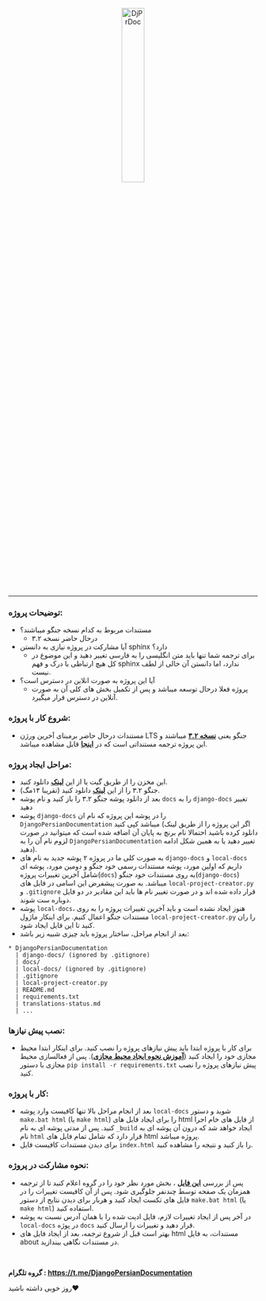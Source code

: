 
<p align="center">
  <img src="https://i.ibb.co/bbhqvJf/image.jpg" alt="DjPrDoc" width="30%">
  <hr>
</p>


### توضیحات پروژه:
- مستندات مربوط به کدام نسخه جنگو میباشند؟
    - درحال حاضر نسخه ۳.۲
- آیا مشارکت در پروژه نیازی به دانستن sphinx دارد؟
    - برای ترجمه شما تنها باید متن انگلیسی را به فارسی تغییر دهید و این موضوع در کل هیچ ارتباطی با درک و فهم sphinx ندارد، اما دانستن آن خالی از لطف نیست.
- آیا این پروژه به صورت انلاین در دسترس است؟
    - پروژه فعلا درحال توسعه میباشد و پس از تکمیل بخش های کلی آن به صورت آنلاین در دسترس قرار میگیرد.

### شروع کار با پروژه:

  - مستندات درحال حاضر برمبنای آخرین ورژن LTS جنگو یعنی **[نسخه ۳.۲](https://github.com/django/django/tree/stable/3.2.x)** میباشند و این پروژه ترجمه مستنداتی است 
که در **[اینجا](https://docs.djangoproject.com/en/3.2/)** قابل مشاهده میباشد.

 ### مراحل ایجاد پروژه:
- این مخزن را از طریق گیت یا از این **[لینک](https://github.com/ftg-iran/DjangoPersianDocumentation/archive/refs/heads/main.zip)** دانلود کنید.
- جنگو ۳.۲ را از این **[لینک](https://github.com/django/django/archive/refs/heads/stable/3.2.x.zip)** دانلود کنید (تقریبا ۱۴مگ).
- بعد از دانلود پوشه جنگو ۳.۲ را باز کنید و نام پوشه ‍‍‍‍‍‍‍`docs` را به `django-docs` تغییر دهید
- پوشه `django-docs` را در پوشه این پروژه که نام ان ‍‍‍‍`DjangoPersianDocumentation` میباشد کپی کنید (اگر این پروژه را از طریق لینک دانلود کرده باشید احتمالا نام برنچ به پایان آن اضافه شده است که میتوانید در صورت لزوم نام آن را به ‍‍`DjangoPersianDocumentation` تغییر دهید یا به همین شکل ادامه دهید).
- به صورت کلی ما در پروژه ۲ پوشه جدید به نام های `django-docs` و `local-docs` داریم که اولین مورد، پوشه مستندات رسمی خود جنگو و دومین مورد، پوشه ای شامل آخرین تغییرات پروژه(‍‍`docs`) به روی مستندات خود جنگو(‍`django-docs`) میباشد. به صورت پیشفرض این اسامی در فایل های `local-project-creator.py` و `.gitignore` قرار داده شده اند و در صورت تغییر نام ها باید این مقادیر در دو فایل دوباره ست شوند.
- پوشه `local-docs`، هنوز ایجاد نشده است و باید آخرین تغییرات پروژه را به روی مستندات جنگو اعمال کنیم. برای اینکار ماژول `local-project-creator.py` را ران کنید تا این فایل ایجاد شود.
- بعد از انجام مراحل، ساختار پروژه باید چیزی شبیه زیر باشد:
 


<span style="text-align: left; direction: ltr;" >
 
    * DjangoPersianDocumentation
      | django-docs/ (ignored by .gitignore)
      | docs/
      | local-docs/ (ignored by .gitignore)
      | .gitignore
      | local-project-creator.py
      | README.md
      | requirements.txt
      | translations-status.md
      | ...

</span>

### نصب پیش نیازها:
 
 - برای کار با پروژه ابتدا باید پیش نیازهای پروژه را نصب کنید. برای اینکار ابتدا محیط مجازی خود را ایجاد کنید (**[آموزش نحوه ایجاد محیط مجازی](https://uoa-eresearch.github.io/eresearch-cookbook/recipe/2014/11/26/python-virtual-env/)**). پس از فعالسازی محیط مجازی با دستور `pip install -r requirements.txt` پیش نیازهای پروژه را نصب کنید.  

### کار با پروژه:
- بعد از انجام مراحل بالا تنها کافیست وارد پوشه `local-docs` شوید و دستور `make.bat html` (یا `make html`) را برای ایجاد فایل های html از فایل های خام اجرا کنید. پس از مدتی پوشه ای به نام `_build` ایجاد خواهد شد که درون آن پوشه ای به نام `html` قرار دارد که شامل تمام فایل های html پروژه میباشد.
- برای دیدن مستندات کافیست فایل `index.html` را باز کنید و نتیجه را مشاهده کنید.     

### نحوه مشارکت در پروژه:
  * پس از بررسی **[این فایل](translations-status.md)** ، بخش مورد نظر خود را در گروه اعلام کنید تا از ترجمه همزمان یک صفحه توسط چندنفر جلوگیری شود. پس از آن کافیست تغییرات را در فایل های تکست ایجاد کنید و هربار برای دیدن نتایج از دستور `make.bat html` (یا `make html`) استفاده کنید.
  * در آخر پس از ایجاد تغییرات لازم، فایل ادیت شده را با همان آدرس نسبت به پوشه `local-docs` در پوژه `docs` قرار دهید و تغییرات را ارسال کنید.
  * بهتر است قبل از شروع ترجمه، بعد از ایجاد فایل های html مستندات، به فایل about در مستندات نگاهی بیندازید.
<br>

**گروه تلگرام : https://t.me/DjangoPersianDocumentation**
<br>

روز خوبی داشته باشید♥️
